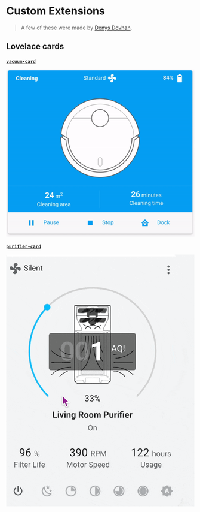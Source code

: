 # Custom Extensions

> A few of these were made by [Denys Dovhan](https://github.com/denysdovhan/smart-home).

## Lovelace cards

[**`vacuum-card`**](https://github.com/denysdovhan/vacuum-card)


![](../images/gifs/denys-vacuum.gif)


[**`purifier-card`**](https://github.com/denysdovhan/purifier-card)

![](../images/gifs/purifier.gif)